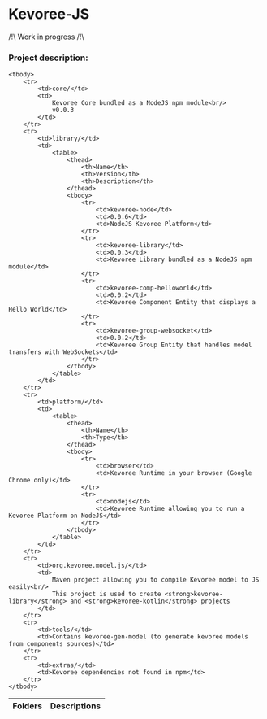 # Kevoree-JS #

/!\ Work in progress /!\

### Project description: ###

<table>
    <thead>
        <th>Folders</th>
        <th>Descriptions</th>
    </thead>
    
    <tbody>
        <tr>
            <td>core/</td>
            <td>
                Kevoree Core bundled as a NodeJS npm module<br/>
                v0.0.3
            </td>
        </tr>
        <tr>
            <td>library/</td>
            <td>
                <table>
                    <thead>
                        <th>Name</th>
                        <th>Version</th>
                        <th>Description</th>
                    </thead>
                    <tbody>
                        <tr>
                            <td>kevoree-node</td>
                            <td>0.0.6</td>
                            <td>NodeJS Kevoree Platform</td>
                        </tr>
                        <tr>
                            <td>kevoree-library</td>
                            <td>0.0.3</td>
                            <td>Kevoree Library bundled as a NodeJS npm module</td>
                        </tr>
                        <tr>
                            <td>kevoree-comp-helloworld</td>
                            <td>0.0.2</td>
                            <td>Kevoree Component Entity that displays a Hello World</td>
                        </tr>
                        <tr>
                            <td>kevoree-group-websocket</td>
                            <td>0.0.2</td>
                            <td>Kevoree Group Entity that handles model transfers with WebSockets</td>
                        </tr>
                    </tbody>
                </table>
            </td>
        </tr>
        <tr>
            <td>platform/</td>
            <td>
                <table>
                    <thead>
                        <th>Name</th>
                        <th>Type</th>
                    </thead>
                    <tbody>
                        <tr>
                            <td>browser</td>
                            <td>Kevoree Runtime in your browser (Google Chrome only)</td>
                        </tr>
                        <tr>
                            <td>nodejs</td>
                            <td>Kevoree Runtime allowing you to run a Kevoree Platform on NodeJS</td>
                        </tr>
                    </tbody>
                </table>
            </td>
        </tr>
        <tr>
            <td>org.kevoree.model.js/</td>
            <td>
                Maven project allowing you to compile Kevoree model to JS easily<br/>
                This project is used to create <strong>kevoree-library</strong> and <strong>kevoree-kotlin</strong> projects
            </td>
        </tr>
        <tr>
            <td>tools/</td>
            <td>Contains kevoree-gen-model (to generate kevoree models from components sources)</td>
        </tr>
        <tr>
            <td>extras/</td>
            <td>Kevoree dependencies not found in npm</td>
        </tr>
    </tbody>
</table>